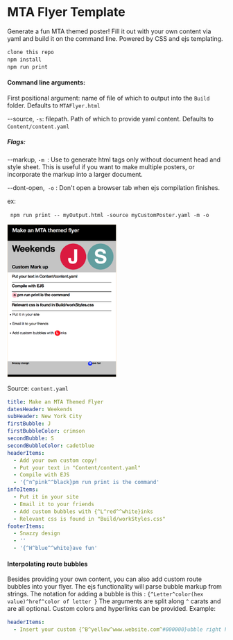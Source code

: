 # MTA Flyer Template

Generate a fun MTA themed poster! Fill it out with your own content via yaml and build it on the command line. Powered by CSS and ejs templating.

```bash
clone this repo
npm install
npm run print
```

#### Command line arguments:
First positional argument: name of file of which to output into the `Build` folder. Defaults to `MTAFlyer.html`

--source, `-s`: filepath. Path of which to provide yaml content. Defaults to `Content/content.yaml`
##### Flags: 
--markup, `-m `: Use to generate html tags only without document head and style sheet. This is useful if you want to make multiple posters, or incorporate the markup into a larger document.

--dont-open,` -o` : Don't open a browser tab when ejs compilation finishes.

ex:

` npm run print -- myOutput.html -source myCustomPoster.yaml -m -o`


<img src="example.png" width="50%">

Source: `content.yaml`
```yaml
title: Make an MTA Themed Flyer
datesHeader: Weekends
subHeader: New York City
firstBubble: J
firstBubbleColor: crimson
secondBubble: S
secondBubbleColor: cadetblue
headerItems:
  - Add your own custom copy!
  - Put your text in "Content/content.yaml"
  - Compile with EJS
  - '{^n^pink^^black}pm run print is the command'
infoItems:
  - Put it in your site
  - Email it to your friends
  - Add custom bubbles with {^L^red^^white}inks
  - Relevant css is found in "Build/workStyles.css"
footerItems:
  - Snazzy design
  - ''
  - '{^H^blue^^white}ave fun'
  ```

#### Interpolating route bubbles 
Besides providing your own content, you can also add custom route bubbles into your flyer. The ejs functionality will parse bubble markup from strings. The notation for adding a bubble is this : 
`{^Letter^color(hex value)^href^color of letter }`
The arguments are split along `^` carats and are all optional. Custom colors and hyperlinks can be provided.
Example:
```yaml
headerItems:
  - Insert your custom {^B^yellow^www.website.com^#000000}ubble right here.
```